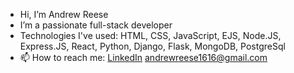 -  Hi, I’m Andrew Reese
-  I’m a passionate full-stack developer
-  Technologies I've used: HTML, CSS, JavaScript, EJS, Node.JS, Express.JS, React, Python, Django, Flask, MongoDB, PostgreSql 
- 📫 How to reach me: [LinkedIn](www.linkedin.com/in/andrew-reese-123a7b26b)
  andrewreese1616@gmail.com

<!---
andrewreese16/andrewreese16 is a ✨ special ✨ repository because its `README.md` (this file) appears on your GitHub profile.
You can click the Preview link to take a look at your changes.
--->
